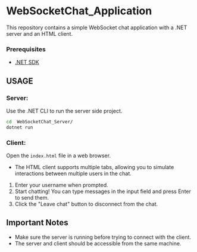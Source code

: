 # WebSocketChat_Application
<p>This repository contains a simple WebSocket chat application with a .NET server and an HTML client.</p>

### Prerequisites

- [.NET SDK](https://dotnet.microsoft.com/download)

## USAGE

### Server:

Use the .NET CLI to run the server side project.

```bash
cd  WebSocketChat_Server/
dotnet run
```

### Client:

Open the `index.html` file in a web browser.
 <p> 
   <ul>
     <li>The HTML client supports multiple tabs, allowing you to simulate interactions between multiple users in the chat.</li>
   </ul>
 </p>
 
<ol>
    <li>Enter your username when prompted.</li>
    <li>Start chatting! You can type messages in the input field and press Enter to send them.</li>
    <li>Click the "Leave chat" button to disconnect from the chat.</li>
</ol>

## Important Notes
* Make sure the server is running before trying to connect with the client.
* The server and client should be accessible from the same machine.
